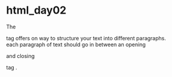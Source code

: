 # html_day02
The <p> tag offers on way to structure your text into different paragraphs.<br>each paragraph of text should go in between an opening <p> and closing </p> tag .
